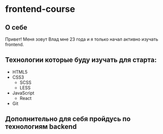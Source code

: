 # frontend-course
## О себе
Привет!
Меня зовут Влад мне 23 года и я только начал активно изучать frontend. 
## Технологии которые буду изучать для старта:
- HTML5
- CSS3
  - SCSS
  - LESS 
- JavaScript
  - React
- Git
## Дополнительно для себя пройдусь по технологиям backend

